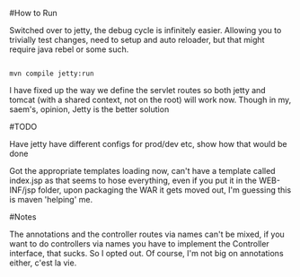 #How to Run

Switched over to jetty, the debug cycle is infinitely easier. Allowing you to trivially test changes, need to setup and auto reloader, but that might require java rebel or some such.

<code>
mvn compile jetty:run
</code>

I have fixed up the way we define the servlet routes so both jetty and tomcat (with a shared context, not on the root) will work now. Though in my, saem's, opinion, Jetty is the better solution

#TODO

Have jetty have different configs for prod/dev etc, show how that would be done

Got the appropriate templates loading now, can't have a template called index.jsp as that seems to hose everything, even if you put it in the WEB-INF/jsp folder, upon packaging the WAR it gets moved out, I'm guessing this is maven 'helping' me.

#Notes

The annotations and the controller routes via names can't be mixed, if you want to do controllers via names you have to implement the Controller interface, that sucks. So I opted out. Of course, I'm not big on annotations either, c'est la vie.
